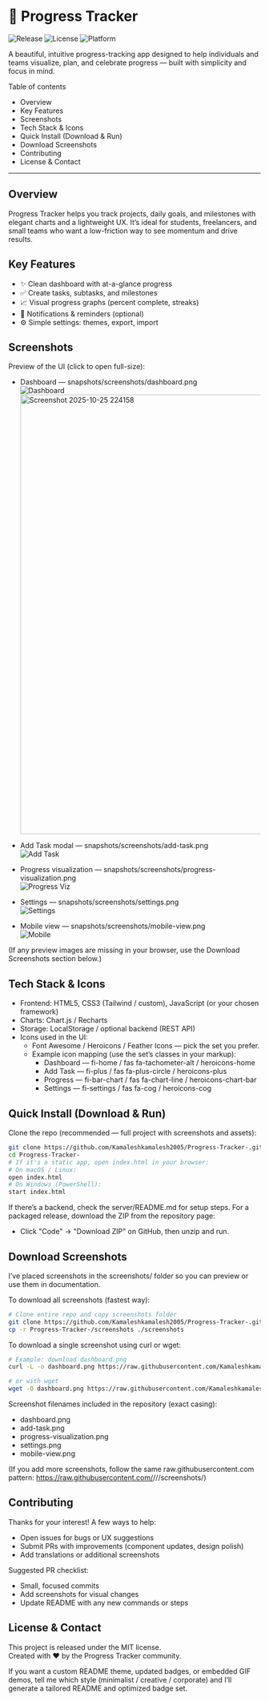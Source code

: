 # 🚀 Progress Tracker 

![Release](https://img.shields.io/badge/release-v1.0.0-brightgreen) ![License](https://img.shields.io/badge/license-MIT-blue) ![Platform](https://img.shields.io/badge/platform-web-orange)

A beautiful, intuitive progress-tracking app designed to help individuals and teams visualize, plan, and celebrate progress — built with simplicity and focus in mind.

Table of contents
- Overview
- Key Features
- Screenshots
- Tech Stack & Icons
- Quick Install (Download & Run)
- Download Screenshots
- Contributing
- License & Contact

---

Overview
--------
Progress Tracker helps you track projects, daily goals, and milestones with elegant charts and a lightweight UX. It’s ideal for students, freelancers, and small teams who want a low-friction way to see momentum and drive results.

Key Features
------------
- ✨ Clean dashboard with at-a-glance progress
- ✅ Create tasks, subtasks, and milestones
- 📈 Visual progress graphs (percent complete, streaks)
- 🔔 Notifications & reminders (optional)
- ⚙️ Simple settings: themes, export, import

Screenshots
-----------
Preview of the UI (click to open full-size):

- Dashboard — snapshots/screenshots/dashboard.png  
  ![Dashboard](https://raw.githubusercontent.com/Kamaleshkamalesh2005/Progress-Tracker-/main/screenshot/dashboard.png)
  <img width="1177" height="878" alt="Screenshot 2025-10-25 224158" src="https://github.com/user-attachments/assets/3bd7ac67-c7d3-4055-8a4f-e29367ec9133" />


- Add Task modal — snapshots/screenshots/add-task.png  
  ![Add Task](https://raw.githubusercontent.com/Kamaleshkamalesh2005/Progress-Tracker-/main/screenshot/add-task.png)

- Progress visualization — snapshots/screenshots/progress-visualization.png  
  ![Progress Viz](https://raw.githubusercontent.com/Kamaleshkamalesh2005/Progress-Tracker-/main/screenshot/progress-visualization.png)

- Settings — snapshots/screenshots/settings.png  
  ![Settings](https://raw.githubusercontent.com/Kamaleshkamalesh2005/Progress-Tracker-/main/screenshot/settings.png)

- Mobile view — snapshots/screenshots/mobile-view.png  
  ![Mobile](https://raw.githubusercontent.com/Kamaleshkamalesh2005/Progress-Tracker-/main/screenshot/mobile-view.png)

(If any preview images are missing in your browser, use the Download Screenshots section below.)

Tech Stack & Icons
------------------
- Frontend: HTML5, CSS3 (Tailwind / custom), JavaScript (or your chosen framework)
- Charts: Chart.js / Recharts
- Storage: LocalStorage / optional backend (REST API)
- Icons used in the UI:
  - Font Awesome / Heroicons / Feather Icons — pick the set you prefer.
  - Example icon mapping (use the set’s classes in your markup):
    - Dashboard — fi-home / fas fa-tachometer-alt / heroicons-home
    - Add Task — fi-plus / fas fa-plus-circle / heroicons-plus
    - Progress — fi-bar-chart / fas fa-chart-line / heroicons-chart-bar
    - Settings — fi-settings / fas fa-cog / heroicons-cog

Quick Install (Download & Run)
------------------------------
Clone the repo (recommended — full project with screenshots and assets):
```bash
git clone https://github.com/Kamaleshkamalesh2005/Progress-Tracker-.git
cd Progress-Tracker-
# If it's a static app, open index.html in your browser:
# On macOS / Linux:
open index.html
# On Windows (PowerShell):
start index.html
```

If there’s a backend, check the server/README.md for setup steps. For a packaged release, download the ZIP from the repository page:
- Click "Code" → "Download ZIP" on GitHub, then unzip and run.

Download Screenshots
--------------------
I’ve placed screenshots in the screenshots/ folder so you can preview or use them in documentation.

To download all screenshots (fastest way):
```bash
# Clone entire repo and copy screenshots folder
git clone https://github.com/Kamaleshkamalesh2005/Progress-Tracker-.git
cp -r Progress-Tracker-/screenshots ./screenshots
```

To download a single screenshot using curl or wget:
```bash
# Example: download dashboard.png
curl -L -o dashboard.png https://raw.githubusercontent.com/Kamaleshkamalesh2005/Progress-Tracker-/main/screenshots/dashboard.png

# or with wget
wget -O dashboard.png https://raw.githubusercontent.com/Kamaleshkamalesh2005/Progress-Tracker-/main/screenshots/dashboard.png
```

Screenshot filenames included in the repository (exact casing):
- dashboard.png
- add-task.png
- progress-visualization.png
- settings.png
- mobile-view.png

(If you add more screenshots, follow the same raw.githubusercontent.com pattern:
https://raw.githubusercontent.com/<owner>/<repo>/<branch>/screenshots/<filename>)

Contributing
------------
Thanks for your interest! A few ways to help:
- Open issues for bugs or UX suggestions
- Submit PRs with improvements (component updates, design polish)
- Add translations or additional screenshots

Suggested PR checklist:
- Small, focused commits
- Add screenshots for visual changes
- Update README with any new commands or steps

License & Contact
-----------------
This project is released under the MIT license.  
Created with ❤️ by the Progress Tracker community.

If you want a custom README theme, updated badges, or embedded GIF demos, tell me which style (minimalist / creative / corporate) and I’ll generate a tailored README and optimized badge set.
